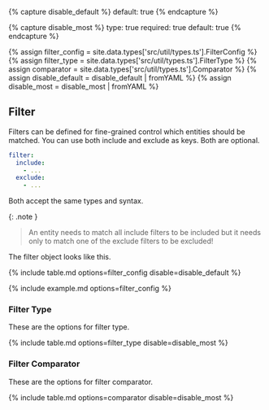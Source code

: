 {% capture disable_default %}
default: true
{% endcapture %}

{% capture disable_most %}
type: true
required: true
default: true
{% endcapture %}

{% assign filter_config = site.data.types['src/util/types.ts'].FilterConfig %}
{% assign filter_type = site.data.types['src/util/types.ts'].FilterType %}
{% assign comparator = site.data.types['src/util/types.ts'].Comparator %}
{% assign disable_default = disable_default | fromYAML %}
{% assign disable_most = disable_most | fromYAML %}

## Filter

Filters can be defined for fine-grained control which entities should be matched.
You can use both include and exclude as keys. Both are optional.

```yaml
filter:
  include:
    - ...
  exclude:
    - ...
```

Both accept the same types and syntax.

{: .note }
> An entity needs to match all include filters to be included but it needs only to match one of the exclude filters to be excluded!

The filter object looks like this.

{% include table.md options=filter_config disable=disable_default %}

{% include example.md options=filter_config %}

### Filter Type

These are the options for filter type.

{% include table.md options=filter_type disable=disable_most %}

### Filter Comparator

These are the options for filter comparator.

{% include table.md options=comparator disable=disable_most %}
